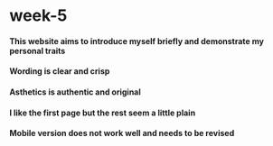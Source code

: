 # week-5

#### This website aims to introduce myself briefly and demonstrate my personal traits

#### Wording is clear and crisp

#### Asthetics is authentic and original

#### I like the first page but the rest seem a little plain

#### Mobile version does not work well and needs to be revised 






